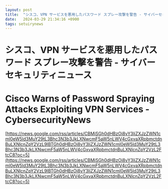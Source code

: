 ```yaml
---
layout: post
title:  "シスコ、VPN サービスを悪用したパスワード スプレー攻撃を警告 - サイバーセキュリティニュース"
date:   2024-03-29 21:34:16 +0900
tags: setuirynews 
---
```


# シスコ、VPN サービスを悪用したパスワード スプレー攻撃を警告 - サイバーセキュリティニュース



# Cisco Warns of Password Spraying Attacks Exploiting VPN Services - CybersecurityNews

[https://news.google.com/rss/articles/CBMiSGh0dHBzOi8vY3liZXJzZWN1cml0eW5ld3MuY29tL3Bhc3N3b3JkLXNwcmF5aW5nLWV4cGxvaXRpbmctdnBuLXNlcnZpY2VzL9IBTGh0dHBzOi8vY3liZXJzZWN1cml0eW5ld3MuY29tL3Bhc3N3b3JkLXNwcmF5aW5nLWV4cGxvaXRpbmctdnBuLXNlcnZpY2VzL2FtcC8?oc=5](https://news.google.com/rss/articles/CBMiSGh0dHBzOi8vY3liZXJzZWN1cml0eW5ld3MuY29tL3Bhc3N3b3JkLXNwcmF5aW5nLWV4cGxvaXRpbmctdnBuLXNlcnZpY2VzL9IBTGh0dHBzOi8vY3liZXJzZWN1cml0eW5ld3MuY29tL3Bhc3N3b3JkLXNwcmF5aW5nLWV4cGxvaXRpbmctdnBuLXNlcnZpY2VzL2FtcC8?oc=5)

